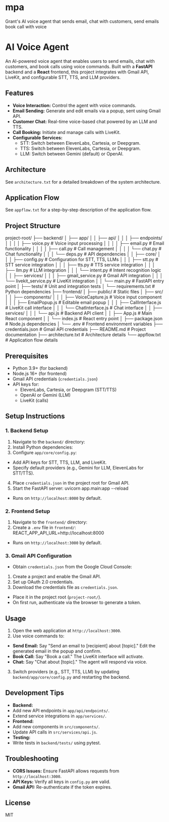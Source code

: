# mpa

Grant's AI voice agent that sends email, chat with customers, send emails book call with voice

# AI Voice Agent

An AI-powered voice agent that enables users to send emails, chat with customers, and book calls using voice commands. Built with a **FastAPI** backend and a **React** frontend, this project integrates with Gmail API, LiveKit, and configurable STT, TTS, and LLM providers.

## Features

- **Voice Interaction:** Control the agent with voice commands.
- **Email Sending:** Generate and edit emails via a popup, sent using Gmail API.
- **Customer Chat:** Real-time voice-based chat powered by an LLM and TTS.
- **Call Booking:** Initiate and manage calls with LiveKit.
- **Configurable Services:**
  - STT: Switch between ElevenLabs, Cartesia, or Deepgram.
  - TTS: Switch between ElevenLabs, Cartesia, or Deepgram.
  - LLM: Switch between Gemini (default) or OpenAI.

## Architecture

See `architecture.txt` for a detailed breakdown of the system architecture.

## Application Flow

See `appflow.txt` for a step-by-step description of the application flow.

## Project Structure

project-root/
├── backend/
│ ├── app/
│ │ ├── api/
│ │ │ ├── endpoints/
│ │ │ │ ├── voice.py # Voice input processing
│ │ │ │ ├── email.py # Email functionality
│ │ │ │ ├── call.py # Call management
│ │ │ │ └── chat.py # Chat functionality
│ │ │ └── deps.py # API dependencies
│ │ ├── core/
│ │ │ ├── config.py # Configuration for STT, TTS, LLMs
│ │ │ ├── stt.py # STT service integration
│ │ │ ├── tts.py # TTS service integration
│ │ │ ├── llm.py # LLM integration
│ │ │ └── intent.py # Intent recognition logic
│ │ ├── services/
│ │ │ ├── gmail_service.py # Gmail API integration
│ │ │ └── livekit_service.py # LiveKit integration
│ │ └── main.py # FastAPI entry point
│ ├── tests/ # Unit and integration tests
│ └── requirements.txt # Python dependencies
├── frontend/
│ ├── public/ # Static files
│ ├── src/
│ │ ├── components/
│ │ │ ├── VoiceCapture.js # Voice input component
│ │ │ ├── EmailPopup.js # Editable email popup
│ │ │ ├── CallInterface.js # LiveKit call interface
│ │ │ └── ChatInterface.js # Chat interface
│ │ ├── services/
│ │ │ └── api.js # Backend API client
│ │ ├── App.js # Main React component
│ │ └── index.js # React entry point
│ ├── package.json # Node.js dependencies
│ └── .env # Frontend environment variables
├── credentials.json # Gmail API credentials
├── README.md # Project documentation
├── architecture.txt # Architecture details
└── appflow.txt # Application flow details

## Prerequisites

- Python 3.9+ (for backend)
- Node.js 16+ (for frontend)
- Gmail API credentials (`credentials.json`)
- API keys for:
  - ElevenLabs, Cartesia, or Deepgram (STT/TTS)
  - OpenAI or Gemini (LLM)
  - LiveKit (calls)

## Setup Instructions

### 1. Backend Setup

1. Navigate to the `backend/` directory:
2. Install Python dependencies:
3. Configure `app/core/config.py`:

- Add API keys for STT, TTS, LLM, and LiveKit.
- Specify default providers (e.g., Gemini for LLM, ElevenLabs for STT/TTS).

4. Place `credentials.json` in the project root for Gmail API.
5. Start the FastAPI server:
   uvicorn app.main:app --reload

- Runs on `http://localhost:8000` by default.

### 2. Frontend Setup

1. Navigate to the `frontend/` directory:
2. Create a `.env` file in `frontend/`:
   REACT_APP_API_URL=http://localhost:8000

- Runs on `http://localhost:3000` by default.

### 3. Gmail API Configuration

- Obtain `credentials.json` from the Google Cloud Console:

1. Create a project and enable the Gmail API.
2. Set up OAuth 2.0 credentials.
3. Download the credentials file as `credentials.json`.

- Place it in the project root (`project-root/`).
- On first run, authenticate via the browser to generate a token.

## Usage

1. Open the web application at `http://localhost:3000`.
2. Use voice commands to:

- **Send Email:** Say "Send an email to [recipient] about [topic]." Edit the generated email in the popup and confirm.
- **Book Call:** Say "Book a call." The LiveKit interface will activate.
- **Chat:** Say "Chat about [topic]." The agent will respond via voice.

3. Switch providers (e.g., STT, TTS, LLM) by updating `backend/app/core/config.py` and restarting the backend.

## Development Tips

- **Backend:**
- Add new API endpoints in `app/api/endpoints/`.
- Extend service integrations in `app/services/`.
- **Frontend:**
- Add new components in `src/components/`.
- Update API calls in `src/services/api.js`.
- **Testing:**
- Write tests in `backend/tests/` using pytest.

## Troubleshooting

- **CORS Issues:** Ensure FastAPI allows requests from `http://localhost:3000`.
- **API Keys:** Verify all keys in `config.py` are valid.
- **Gmail API:** Re-authenticate if the token expires.

## License

MIT
